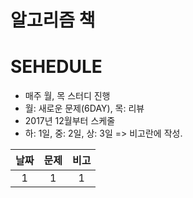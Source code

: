# 알고리즘 책

# SEHEDULE
* 매주 월, 목 스터디 진행
* 월: 새로운 문제(6DAY), 목: 리뷰
* 2017년 12월부터 스케줄
* 하: 1일, 중: 2일, 상: 3일 => 비고란에 작성.

날짜 | 문제 | 비고|
:---:|:---:|:---:|
1| 1| 1|
